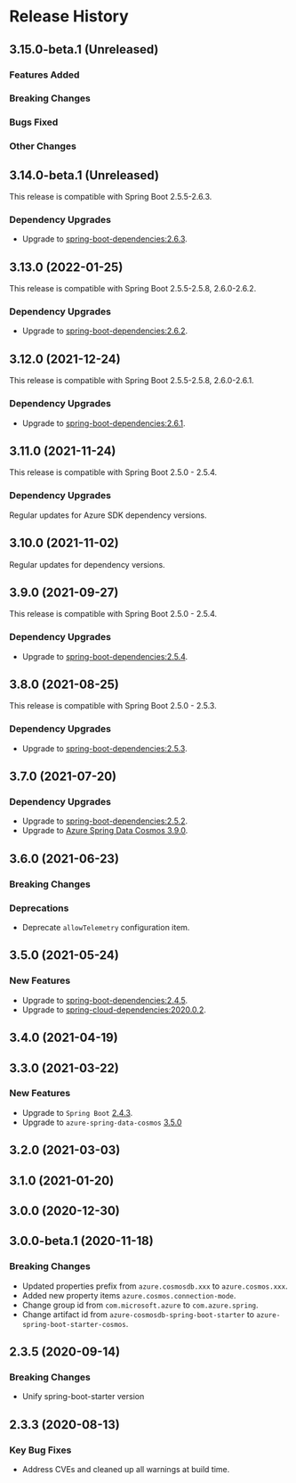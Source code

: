 # Release History

## 3.15.0-beta.1 (Unreleased)

### Features Added

### Breaking Changes

### Bugs Fixed

### Other Changes

## 3.14.0-beta.1 (Unreleased)
This release is compatible with Spring Boot 2.5.5-2.6.3.

### Dependency Upgrades
- Upgrade to [spring-boot-dependencies:2.6.3](https://repo1.maven.org/maven2/org/springframework/boot/spring-boot-dependencies/2.6.3/spring-boot-dependencies-2.6.3.pom).

## 3.13.0 (2022-01-25)
This release is compatible with Spring Boot 2.5.5-2.5.8, 2.6.0-2.6.2.

### Dependency Upgrades
- Upgrade to [spring-boot-dependencies:2.6.2](https://repo1.maven.org/maven2/org/springframework/boot/spring-boot-dependencies/2.6.2/spring-boot-dependencies-2.6.2.pom).

## 3.12.0 (2021-12-24)
This release is compatible with Spring Boot 2.5.5-2.5.8, 2.6.0-2.6.1.

### Dependency Upgrades
- Upgrade to [spring-boot-dependencies:2.6.1](https://repo1.maven.org/maven2/org/springframework/boot/spring-boot-dependencies/2.6.1/spring-boot-dependencies-2.6.1.pom).

## 3.11.0 (2021-11-24)

This release is compatible with Spring Boot 2.5.0 - 2.5.4.
### Dependency Upgrades
Regular updates for Azure SDK dependency versions.

## 3.10.0 (2021-11-02)
Regular updates for dependency versions.

## 3.9.0 (2021-09-27)
This release is compatible with Spring Boot 2.5.0 - 2.5.4.
### Dependency Upgrades
- Upgrade to [spring-boot-dependencies:2.5.4](https://repo.maven.apache.org/maven2/org/springframework/boot/spring-boot-dependencies/2.5.4/spring-boot-dependencies-2.5.4.pom).


## 3.8.0 (2021-08-25)
This release is compatible with Spring Boot 2.5.0 - 2.5.3.
### Dependency Upgrades
- Upgrade to [spring-boot-dependencies:2.5.3](https://repo.maven.apache.org/maven2/org/springframework/boot/spring-boot-dependencies/2.5.3/spring-boot-dependencies-2.5.3.pom).


## 3.7.0 (2021-07-20)
### Dependency Upgrades
- Upgrade to [spring-boot-dependencies:2.5.2](https://repo.maven.apache.org/maven2/org/springframework/boot/spring-boot-dependencies/2.5.2/spring-boot-dependencies-2.5.2.pom).
- Upgrade to [Azure Spring Data Cosmos 3.9.0](https://github.com/Azure/azure-sdk-for-java/blob/main/sdk/cosmos/azure-spring-data-cosmos/CHANGELOG.md#390-2021-07-08).

## 3.6.0 (2021-06-23)
### Breaking Changes

### Deprecations
- Deprecate `allowTelemetry` configuration item.

## 3.5.0 (2021-05-24)
### New Features
- Upgrade to [spring-boot-dependencies:2.4.5](https://repo.maven.apache.org/maven2/org/springframework/boot/spring-boot-dependencies/2.4.5/spring-boot-dependencies-2.4.5.pom).
- Upgrade to [spring-cloud-dependencies:2020.0.2](https://repo.maven.apache.org/maven2/org/springframework/cloud/spring-cloud-dependencies/2020.0.2/spring-cloud-dependencies-2020.0.2.pom).



## 3.4.0 (2021-04-19)


## 3.3.0 (2021-03-22)
### New Features
- Upgrade to `Spring Boot` [2.4.3](https://github.com/spring-projects/spring-boot/releases/tag/v2.4.3).
- Upgrade to `azure-spring-data-cosmos` [3.5.0](https://github.com/Azure/azure-sdk-for-java/blob/main/sdk/cosmos/azure-spring-data-cosmos/CHANGELOG.md#350-2021-03-11)

## 3.2.0 (2021-03-03)


## 3.1.0 (2021-01-20)


## 3.0.0 (2020-12-30)


## 3.0.0-beta.1 (2020-11-18)
### Breaking Changes
- Updated properties prefix from `azure.cosmosdb.xxx` to `azure.cosmos.xxx`.
- Added new property items `azure.cosmos.connection-mode`.
- Change group id from `com.microsoft.azure` to `com.azure.spring`.
- Change artifact id from `azure-cosmosdb-spring-boot-starter` to `azure-spring-boot-starter-cosmos`.

## 2.3.5 (2020-09-14)
### Breaking Changes
- Unify spring-boot-starter version

## 2.3.3 (2020-08-13)
### Key Bug Fixes 
- Address CVEs and cleaned up all warnings at build time. 
